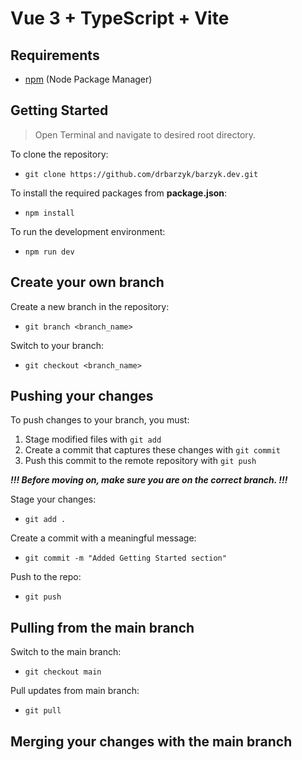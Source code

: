# Vue 3 + TypeScript + Vite

## Requirements
- [npm](https://docs.npmjs.com/downloading-and-installing-node-js-and-npm) (Node Package Manager)
## Getting Started

> Open Terminal and navigate to desired root directory.

To clone the repository:

- `git clone https://github.com/drbarzyk/barzyk.dev.git`

To install the required packages from **package.json**:

- `npm install`

To run the development environment:

- `npm run dev`

## Create your own branch

Create a new branch in the repository:

- `git branch <branch_name>`

Switch to your branch:

- `git checkout <branch_name>`

## Pushing your changes

To push changes to your branch, you must:
1. Stage modified files with `git add`
2. Create a commit that captures these changes with `git commit`
3. Push this commit to the remote repository with `git push`

***!!! Before moving on, make sure you are on the correct branch. !!!***

Stage your changes:

- `git add .`

Create a commit with a meaningful message:

- `git commit -m "Added Getting Started section"`

Push to the repo:

- `git push`

## Pulling from the main branch

Switch to the main branch:

- `git checkout main`

Pull updates from main branch:

- `git pull`

## Merging your changes with the main branch